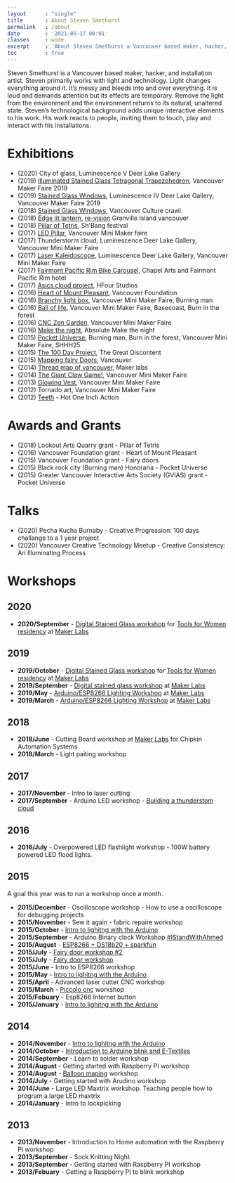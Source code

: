 ```yaml
---
layout      : "single"
title       : About Steven Smethurst
permalink   : /about
date        : '2021-05-17 00:01'
classes     : wide
excerpt     : 'About Steven Smethurst a Vancouver based maker, hacker, and installation artist'
toc         : true
---
```


Steven Smethurst is a Vancouver based maker, hacker, and installation artist. Steven primarily works with light and technology. Light changes everything around it. It’s messy and bleeds into and over everything. It is loud and demands attention but its effects are temporary. Remove the light from the environment and the environment returns to its natural, unaltered state. Steven’s technological background adds unique interactive elements to his work. His work reacts to people, inviting them to touch, play and interact with his installations.

# Exhibitions

- (2020) City of glass, Luminescence V Deer Lake Gallery
- (2019) [Illuminated Stained Glass Tetragonal Trapezohedron](/projects/2019-illuminated-stained-glass-tetragonal-trapezohedron/), Vancouver Maker Faire 2019
- (2019) [Stained Glass Windows](/projects/2018-stained-glass-window), Luminescence IV Deer Lake Gallery, Vancouver Maker Faire 2019
- (2018) [Stained Glass Windows](/projects/2018-stained-glass-window), Vancouver Culture crawl.
- (2018) [Edge lit lantern](https://www.instagram.com/p/Bmu26HDF9Uf/?taken-by=funvill), [re-vision](https://www.revision-theartofrecycling.com/) Granville Island vancouver
- (2018) [Pillar of Tetris](/projects/2017-led-pillar), Sh'Bang festival  
- (2017) [LED Pillar](/projects/2017-led-pillar), Vancouver Mini Maker faire
- (2017) Thunderstorm cloud, Luminescence Deer Lake Gallery, Vancouver Mini Maker Faire
- (2017) [Laser Kaleidoscope](/projects/2017-laser-kaleidoscope), Luminescence Deer Lake Gallery, Vancouver Mini Maker Faire
- (2017) [Fairmont Pacific Rim Bike Carousel](/projects/2017-bike-carousel),  Chapel Arts and  Fairmont Pacific Rim hotel  
- (2017) [Asics cloud project](/projects/2017-asics-color-changing-cloud-project), HFour Studios  
- (2016) [Heart of Mount Pleasant](/projects/2016-heart-of-mount-pleasant), Vancouver Foundation  
- (2016) [Branchy light box](/projects/2016-branchy-light-box), Vancouver Mini Maker Faire, Burning man
- (2016) [Ball of life](/projects/2016-ball-of-life), Vancouver Mini Maker Faire, Basecoast, Burn in the forest
- (2016) [CNC Zen Garden](/projects/2016-CNCZenGarden), Vancouver Mini Maker Faire
- (2016) [Make the night](https://www.instagram.com/p/BF0HL2Tg5Xi/?taken-by=funvill), Absolute Make the night
- (2015) [Pocket Universe](/projects/2015-pocketuniverse), Burning man, Burn in the forest, Vancouver Mini Maker Faire, SHHH25
- (2015) [The 100 Day Project](/projects/2015-The100DayProject), The Great Discontent
- (2015) [Mapping fairy Doors](https://github.com/funvill/FairyDoors), Vancouver
- (2014) [Thread map of vancouver](/projects/2014-threadmapofvancouver), Maker labs
- (2014) [The Giant Claw Game!](/projects/2014-thegiantclawgame), Vancouver Mini Maker Faire
- (2013) [Glowing Vest](https://github.com/funvill/LEDVest), Vancouver Mini Maker Faire
- (2012) Tornado art, Vancouver Mini Maker Faire 
- (2012) [Teeth](http://hotoneinchaction.com/steven-smethurst-2012) - Hot One Inch Action

# Awards and Grants

- (2018) Lookout Arts Quarry grant - Pillar of Tetris
- (2016) Vancouver Foundation grant - Heart of Mount Pleasant
- (2015) Vancouver Foundation grant - Fairy doors  
- (2015) Black rock city (Burning man) Honoraria - Pocket Universe
- (2015) Greater Vancouver Interactive Arts Society (GVIAS) grant - Pocket Universe

# Talks

- (2020) Pecha Kucha Burnaby - Creative Progression: 100 days challange to a 1 year project
- (2020) Vancouver Creative Technology Meetup - Creative Consistency: An Illuminating Process

# Workshops

## 2020

- **2020/September** - [Digital Stained Glass workshop](https://docs.google.com/presentation/d/1YAHR-W0YQaDec0vNDCcos4BVWG70-1gieS_fc73EP40/edit?usp=sharing) for [Tools for Women residency](https://www.makerlabs.com/toolsforwomen) at [Maker Labs](https://www.makerlabs.com/)

## 2019

- **2019/October** - [Digital Stained Glass workshop](https://docs.google.com/presentation/d/1YAHR-W0YQaDec0vNDCcos4BVWG70-1gieS_fc73EP40/edit?usp=sharing) for [Tools for Women residency](https://www.makerlabs.com/toolsforwomen) at [Maker Labs](https://www.makerlabs.com/)
- **2019/September** - [Digital stained glass workshop](https://blog.abluestar.com/digital-stained-glass-workshop-sept2019/) at [Maker Labs](https://www.makerlabs.com/)
- **2019/May** - [Arduino/ESP8266 Lighting Workshop](https://docs.google.com/presentation/d/1R4-8XmMbAuJphd_CyOG0-UhU3ma9GJmHftJ1euPe0EA/edit?usp=sharing) at [Maker Labs](https://www.makerlabs.com/)
- **2019/March** - [Arduino/ESP8266 Lighting Workshop](https://docs.google.com/presentation/d/1R4-8XmMbAuJphd_CyOG0-UhU3ma9GJmHftJ1euPe0EA/edit?usp=sharing) at [Maker Labs](https://www.makerlabs.com/)

## 2018

- **2018/June** - Cutting Board workshop at [Maker Labs](https://www.makerlabs.com/) for Chipkin Automation Systems
- **2018/March** - Light paiting workshop

## 2017

- **2017/November** - Intro to laser cutting
- **2017/September** - Arduino LED workshop - [Building a thunderstom cloud](https://blog.abluestar.com/projects/2017-thunderstorm-cloud/)

## 2016

- **2016/July** - Overpowered LED flashlight workshop - 100W battery powered LED flood lights.

## 2015

A goal this year was to run a workshop once a month.

- **2015/December** - Oscilloscope workshop - How to use a oscilloscope for debugging projects
- **2015/November** - Sew it again - fabric repaire workshop
- **2015/October** - [Intro to lighitng with the Arduino](https://docs.google.com/presentation/d/1bLTL7LrjBO2Jmh6EqLVGHT0sS1j-cq6GHB3zWyXx9RE/edit?usp=sharing)
- **2015/September** - Arduino Binary clock Workshop [#IStandWithAhmed](https://twitter.com/istandwithahmed)
- **2015/August** - [ESP8266 + DS18b20 + sparkfun](https://docs.google.com/presentation/d/1-X_t77Dfxi3i4lJnEG6naY6MSQDe4pnGE9W0gDQjzIA/edit?usp=sharing)
- **2015/July** - [Fairy door workshop #2](https://docs.google.com/presentation/d/1r8SgtGP7OUQRYPDZ20znpjjzukvsw_WP6_skyOxKBn8/edit?usp=sharing)
- **2015/July** - [Fairy door workshop](https://docs.google.com/presentation/d/1r8SgtGP7OUQRYPDZ20znpjjzukvsw_WP6_skyOxKBn8/edit?usp=sharing)
- **2015/June** - Intro to ESP8266 workshop
- **2015/May** - [Intro to lighitng with the Arduino](https://docs.google.com/presentation/d/1bLTL7LrjBO2Jmh6EqLVGHT0sS1j-cq6GHB3zWyXx9RE/edit?usp=sharing)
- **2015/April** - Advanced laser cutter CNC workshop
- **2015/March** - [Piccolo cnc](http://piccolo.cc/) workshop
- **2015/Febuary** - Esp8266 Internet button
- **2015/January** - [Intro to lighitng with the Arduino](https://docs.google.com/presentation/d/1bLTL7LrjBO2Jmh6EqLVGHT0sS1j-cq6GHB3zWyXx9RE/edit?usp=sharing)

## 2014

- **2014/November** - [Intro to lighitng with the Arduino](https://docs.google.com/presentation/d/1bLTL7LrjBO2Jmh6EqLVGHT0sS1j-cq6GHB3zWyXx9RE/edit?usp=sharing)
- **2014/October** - [Introduction to Arduino blink and E-Textiles](https://docs.google.com/presentation/d/17xPHKOKORkaRQvukS8ppnDqct0jHcWrnfia7GBo2MHk/edit?usp=sharing)
- **2014/September** - Learn to solder workshop
- **2014/August** - Getting started with Raspberry PI workshop
- **2014/August** - [Balloon maping](https://balloonmap.com/) workshop
- **2014/July** - Getting started with Arudino workshop
- **2014/June** - Large LED Maxtrix workshop. Teaching people how to program a large LED maxtrix
- **2014/January** - Intro to lockpicking

## 2013

- **2013/November** - Introduction to Home automation with the Raspberry Pi workshop
- **2013/September** - Sock Knitting Night
- **2013/September** - Getting started with Raspberry PI workshop
- **2013/Febuary** - Getting a Raspberry PI to blink workshop
